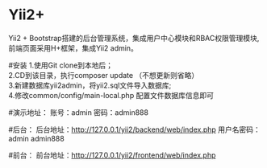 # Yii2+
Yii2 + Bootstrap搭建的后台管理系统，集成用户中心模块和RBAC权限管理模块,前端页面采用H+框架，集成Yii2 admin。

#安装
1.使用Git clone到本地后；<br>
2.CD到该目录，执行composer update （不想更新则省略）<br>
3.新建数据库yii2admin，将yii2.sql文件导入数据库;<br>
4.修改common/config/main-local.php 配置文件数据库信息即可<br>

#演示地址： 账号：admin  密码：admin888

#后台：
后台地址：http://127.0.0.1/yii2/backend/web/index.php
用户名密码：admin   admin888

#前台：
前台地址：http://127.0.0.1/yii2/frontend/web/index.php

